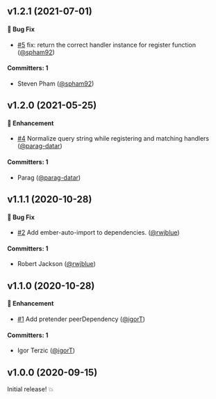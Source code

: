 ## v1.2.1 (2021-07-01)

#### :bug: Bug Fix
* [#5](https://github.com/rwjblue/pretender-query-param-handler/pull/5) fix: return the correct handler instance for register function ([@spham92](https://github.com/spham92))

#### Committers: 1
- Steven Pham ([@spham92](https://github.com/spham92))


## v1.2.0 (2021-05-25)

#### :rocket: Enhancement
* [#4](https://github.com/rwjblue/pretender-query-param-handler/pull/4) Normalize query string while registering and matching handlers ([@parag-datar](https://github.com/parag-datar))

#### Committers: 1
- Parag ([@parag-datar](https://github.com/parag-datar))


## v1.1.1 (2020-10-28)

#### :bug: Bug Fix
* [#2](https://github.com/rwjblue/pretender-query-param-handler/pull/2) Add ember-auto-import to dependencies. ([@rwjblue](https://github.com/rwjblue))

#### Committers: 1
- Robert Jackson ([@rwjblue](https://github.com/rwjblue))


## v1.1.0 (2020-10-28)

#### :rocket: Enhancement
* [#1](https://github.com/rwjblue/pretender-query-param-handler/pull/1) Add pretender peerDependency ([@igorT](https://github.com/igorT))

#### Committers: 1
- Igor Terzic ([@igorT](https://github.com/igorT))


## v1.0.0 (2020-09-15)

Initial release! 💥


